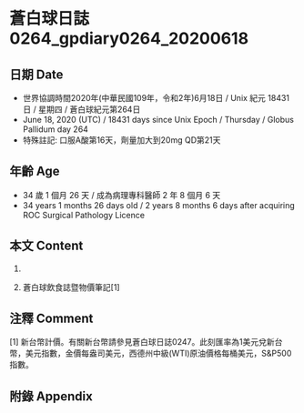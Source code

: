 [_metadata_:encoding]: - "utf-8"
[_metadata_:language]: - "zh-Hant-TW"
[_metadata_:fileformat]: - "markdown"
[_metadata_:MIME_type]: - "text/plain"
[_metadata_:markdown_version]: - "commonmark version 0.29"
[_metadata_:markdown_spec]: - "https://spec.commonmark.org/0.29/"

# 蒼白球日誌0264_gpdiary0264_20200618 #

## 日期 Date ##

* 世界協調時間2020年(中華民國109年，令和2年)6月18日 / Unix 紀元 18431 日 / 星期四 / 蒼白球紀元第264日
* June 18, 2020 (UTC) / 18431 days since Unix Epoch / Thursday / Globus Pallidum day 264
* 特殊註記: 口服A酸第16天，劑量加大到20mg QD第21天

## 年齡 Age ##

* 34 歲 1 個月 26 天 / 成為病理專科醫師 2 年 8 個月 6 天
* 34 years 1 months 26 days old / 2 years 8 months 6 days after acquiring ROC Surgical Pathology Licence

## 本文 Content ##

1. 

    
2. 蒼白球飲食誌暨物價筆記[1]

    

## 注釋 Comment ##

[1] 新台幣計價。有關新台幣請參見蒼白球日誌0247。此刻匯率為1美元兌新台幣，美元指數，金價每盎司美元，西德州中級(WTI)原油價格每桶美元，S&P500指數。



## 附錄 Appendix ##

